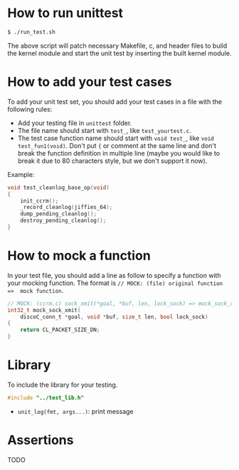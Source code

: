 

How to run unittest
===================

```bash
$ ./run_test.sh
```

The above script will patch necessary Makefile, c, and header files to build
the kernel module and start the unit test by inserting the built kernel module.


How to add your test cases
==========================

To add your unit test set, you should add your test cases in a file with the
following rules:

* Add your testing file in `unittest` folder.
* The file name should start with `test_`, like `test_yourtest.c`.
* The test case function name should start with `void test_`, like
  `void test_fun1(void)`. Don't put `{` or comment at the same line and don't
  break the function definition in multiple line (maybe you would like to break
  it due to 80 characters style, but we don't support it now).

Example:
```c
void test_cleanlog_base_op(void)
{
    init_ccrm();
    _record_cleanlog(jiffies_64);
    dump_pending_cleanlog();
    destroy_pending_cleanlog();
}
```


How to mock a function
======================

In your test file, you should add a line as follow to specify a function with
your mocking function. The format is `// MOCK: (file) original function => 
mock function`.

```c
// MOCK: (ccrm.c) sock_xmit(*goal, *buf, len, lock_sock) => mock_sock_xmit(*goal, *buf, len, lock_sock)
int32_t mock_sock_xmit(
    discoC_conn_t *goal, void *buf, size_t len, bool lock_sock)
{
    return CL_PACKET_SIZE_DN;
}
```


Library
=======

To include the library for your testing.

```c
#include "../test_lib.h"
```

* `unit_log(fmt, args...)`: print message


Assertions
==========

TODO

